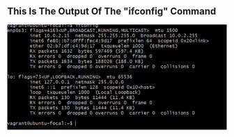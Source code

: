 ## This Is The Output Of The "ifconfig" Command
![Screenshot](https://github.com/fahd-abdulrazzaq/altschool-cloud-exercises/blob/main/Exercise%201/network%20properties.PNG?raw=true)
